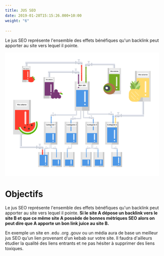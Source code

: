 ```yaml
---
title: JUS SEO
date: 2019-01-28T15:15:26.000+10:00
weight: "6"

---
```

Le jus SEO représente l'ensemble des effets bénéfiques qu'un backlink peut apporter au site vers lequel il pointe.

![](/uploads/24521.png)

# Objectifs

Le jus SEO représente l'ensemble des effets bénéfiques qu'un backlink peut apporter au site vers lequel il pointe. **Si le site A dépose un backlink vers le site B et que ce même site A possède de bonnes métriques SEO alors on peut dire que A apporte un bon link juice au site B.**

En exemple un site en .edu .org .gouv ou un média aura de base un meilleur jus SEO qu’un lien provenant d’un kebab sur votre site. Il faudra d'ailleurs étudier la qualité des liens entrants et ne pas hésiter à supprimer des liens toxiques.